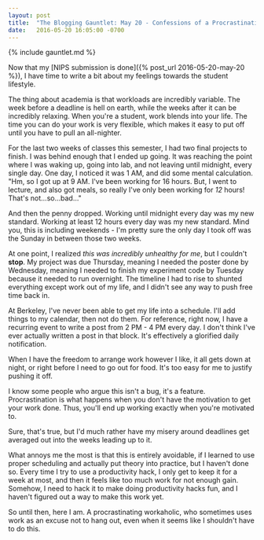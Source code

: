 ```yaml
---
layout: post
title:  "The Blogging Gauntlet: May 20 - Confessions of a Procrastinating Workaholic"
date:   2016-05-20 16:05:00 -0700
---
```


{% include gauntlet.md %}

Now that my [NIPS submission is done]({% post_url 2016-05-20-may-20 %}), I have
time to write a bit about my feelings towards the student lifestyle.

The thing about academia is that workloads are incredibly variable. The week
before a deadline is hell on earth, while the weeks after it can be incredibly
relaxing. When you're a student, work blends into your life. The time you can
do your work is very flexible, which makes it easy to put off until you have
to pull an all-nighter.

For the last two weeks of classes this semester, I had two final projects
to finish. I was behind enough that I ended up going. It was reaching
the point where I was waking up, going into lab, and not leaving until midnight,
every single day. One day, I noticed it was 1 AM, and did some mental
calculation. "Hm, so I got up at 9 AM. I've been working for 16 hours. But,
I went to lecture, and also got meals, so really I've only been working
for *12* hours! That's not...so...bad..."

And then the penny dropped. Working until midnight every day was my new standard.
Working at least 12 hours every day was my new standard. Mind you, this is
including weekends - I'm pretty sure the only day I took off was the Sunday
in between those two weeks.

At one point, I realized *this was incredibly unhealthy for me*, but I
couldn't **stop**. My project was due Thursday, meaning I needed the poster
done by Wednesday, meaning I needed to finish my experiment code by Tuesday
because it needed to run overnight. The timeline I had to rise to shunted
everything except work out of my life, and I didn't see any way to push free time
back in.

At Berkeley, I've never been able to get my life into a schedule. I'll add
things to my calendar, then not do them. For reference, right now, I have
a recurring event to write a post from 2 PM - 4 PM every day. I don't think
I've ever actually written a post in that block. It's effectively a glorified
daily notification.

When I have the freedom to arrange work however I like, it all gets down at
night, or right before I need to go out for food. It's too easy for me
to justify pushing it off.

I know some people who argue this isn't a bug, it's a feature. Procrastination
is what happens when you don't have the motivation to get your work done.
Thus, you'll end up working exactly when you're motivated to.

Sure, that's true, but I'd much rather have my misery around deadlines get
averaged out into the weeks leading up to it.

What annoys me the most is that this is entirely avoidable, if I learned to use
proper scheduling and actually put theory into practice, but I haven't done so.
Every time I try to use a productivity hack, I only get to keep it for a week
at most, and then it feels like too much work for not enough gain. Somehow,
I need to hack it to make doing productivity hacks fun, and I haven't figured
out a way to make this work yet.

So until then, here I am. A procrastinating workaholic, who sometimes uses
work as an excuse not to hang out, even when it seems like I shouldn't have to
do this.
